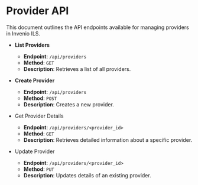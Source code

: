 # Provider API

This document outlines the API endpoints available for managing providers in Invenio ILS.

* **List Providers**

    - **Endpoint**: `/api/providers`
    - **Method**: `GET`
    - **Description**: Retrieves a list of all providers.

* **Create Provider**

    - **Endpoint**: `/api/providers`
    - **Method**: `POST`
    - **Description**: Creates a new provider.

* Get Provider Details

    - **Endpoint**: `/api/providers/<provider_id>`
    - **Method**: `GET`
    - **Description**: Retrieves detailed information about a specific provider.

* Update Provider

    - **Endpoint**: `/api/providers/<provider_id>`
    - **Method**: `PUT`
    - **Description**: Updates details of an existing provider.

